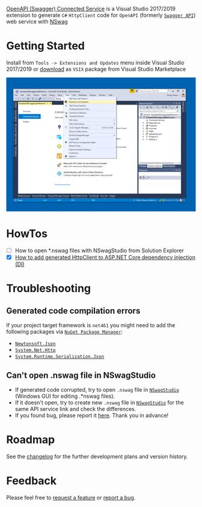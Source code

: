 [OpenAPI (Swagger) Connected Service](https://marketplace.visualstudio.com/items?itemName=dmitry-pavlov.OpenAPIConnectedService) is a Visual Studio 2017/2019 extension to generate `C#` `HttpClient` code for `OpenAPI` (formerly [`Swagger API`](https://swagger.io/docs/specification/about/)) web service with [NSwag](https://github.com/RSuter/NSwag)

# Getting Started

Install from `Tools -> Extensions and Updates` menu inside Visual Studio 2017/2019 or [download](https://marketplace.visualstudio.com/items?itemName=dmitry-pavlov.OpenAPIConnectedService)  as `VSIX` package from Visual Studio Marketplace

![Adding OpenAPI (Swagger) Connected Service from Visual Studio Marketplace](docs/img/OpenAPI-Swagger-Connected-Service.gif)

# HowTos
- [ ] How to open *.nswag files with NSwagStudio from Solution Explorer
- [x] [How to add generated HttpClient to ASP.NET Core dependency injection (DI)](docs/How-to-Add-Generated-HttpClient-to-ASPNETCore-Dependency-Injection.MD)

# Troubleshooting
## Generated code compilation errors
If your project target framework is `net461` you might need to add the following packages via [`NuGet Package Manager`](https://docs.microsoft.com/en-us/nuget/tools/package-manager-ui):
  - [`Newtonsoft.Json`](https://www.nuget.org/packages/Newtonsoft.Json/)
  - [`System.Net.Http`](https://www.nuget.org/packages/System.Net.Http/)
  - [`System.Runtime.Serialization.Json`](https://www.nuget.org/packages/System.Runtime.Serialization.Json/)
## Can't open .nswag file in NSwagStudio
  - If generated code corrupted, try to open `.nswag` file in [`NSwagStudio`](https://github.com/RSuter/NSwag/wiki/NSwagStudio) (Windows GUI for editing .*nswag files). 
- If it doesn't open, try to create new `.nswag` file in [`NSwagStudio`](https://github.com/RSuter/NSwag/wiki/NSwagStudio) for the same API service link and check the differences.
- If you found bug, please report it [here](https://github.com/dmitry-pavlov/openapi-connected-service/issues/new?title=BUG). Thank you in advance!

# Roadmap
See the [changelog](docs/CHANGELOG.MD) for the further development plans and version history.

# Feedback
Please feel free to [request a feature](https://github.com/dmitry-pavlov/openapi-connected-service/issues/new?title=FEATURE) or [report a bug](https://github.com/dmitry-pavlov/openapi-connected-service/issues/new?title=BUG).

